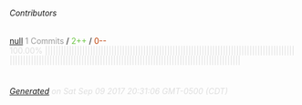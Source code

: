 ###### Contributors
[null](https://github.com/bunfield)
<font color="#999">1 Commits</font> / <font color="#6cc644">2++</font> / <font color="#bd3c00"> 0--</font>
<font color="#dedede">100.00%&nbsp;<font color="#dedede">|||||||||||||||||||||||||||||||||||||||||||||||||||||||||||||||||||||||||||||||||||||||||||||||||||||||||||||||||||||||||||||||||||||||||||||||||||||||||||||||||||||||||||||||||||||</font><font color="#f4f4f4"></font><br><br>
###### [Generated](https://github.com/jakeleboeuf/contributor) on Sat Sep 09 2017 20:31:06 GMT-0500 (CDT)